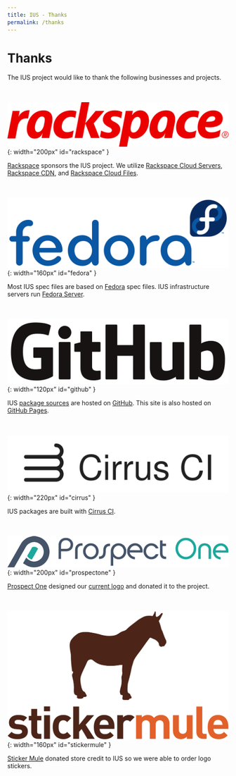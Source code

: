 ```yaml
---
title: IUS - Thanks
permalink: /thanks
---
```


# Thanks

The IUS project would like to thank the following businesses and projects.

<br><br>
![Rackspace](/images/rackspace.svg){: width="200px" id="rackspace" }

[Rackspace][rackspace] sponsors the IUS project.  We utilize [Rackspace Cloud
Servers][servers], [Rackspace CDN][cdn], and [Rackspace Cloud Files][files].

<br><br>
![Fedora](/images/fedora.svg){: width="160px" id="fedora" }

Most IUS spec files are based on [Fedora][fedora] spec files.  IUS
infrastructure servers run [Fedora Server][fedora-server].

<br><br>
![GitHub](/images/github.svg){: width="120px" id="github" }

IUS [package sources][specs] are hosted on [GitHub][github].  This site is also
hosted on [GitHub Pages][pages].

<br><br>
![Cirrus CI](/images/cirrus.svg){: width="220px" id="cirrus" }

IUS packages are built with [Cirrus CI][cirrus].

<br><br>
![Prospect One](/images/prospectone.png){: width="200px" id="prospectone" }

[Prospect One][prospectone] designed our [current logo][logo] and donated it to
the project.

<br><br>
![Sticker Mule](/images/stickermule.svg){: width="160px" id="stickermule" }

[Sticker Mule][stickermule] donated store credit to IUS so we were able to
order logo stickers.

<br><br>

[rackspace]: https://www.rackspace.com
[servers]: https://www.rackspace.com/cloud/servers
[cdn]: https://www.rackspace.com/cloud/cdn-content-delivery-network
[files]: https://www.rackspace.com/cloud/files
[pages]: https://pages.github.com
[prospectone]: https://prospectone.io
[logo]: https://prospectone.io/portfolio/ius
[stickermule]: https://www.stickermule.com
[fedora]: https://getfedora.org
[fedora-server]: https://getfedora.org/en/server/
[github]: https://github.com
[specs]: https://github.com/search?q=org%3Aiusrepo+topic%3Arpm
[cirrus]: https://cirrus-ci.org
